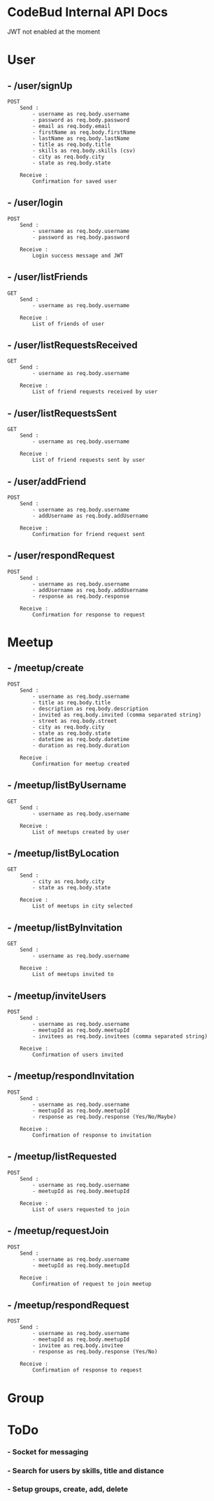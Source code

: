 # CodeBud Internal API Docs


JWT not enabled at the moment
<!-- All routes are protected by jwt which can be obtained from /user/login or /admin/login
User jwt gives access to /user/* and /meetup/* endpoints
Admin jwt gives access to /admin/* endpoints -->


# User

## - /user/signUp
    POST
        Send : 
            - username as req.body.username
            - password as req.body.password
            - email as req.body.email
            - firstName as req.body.firstName
            - lastName as req.body.lastName
            - title as req.body.title
            - skills as req.body.skills (csv)
            - city as req.body.city
            - state as req.body.state

        Receive : 
            Confirmation for saved user      

## - /user/login
    POST
        Send :
            - username as req.body.username
            - password as req.body.password

        Receive : 
            Login success message and JWT

## - /user/listFriends
    GET
        Send :
            - username as req.body.username

        Receive : 
            List of friends of user

## - /user/listRequestsReceived
    GET
        Send :
            - username as req.body.username

        Receive : 
            List of friend requests received by user

## - /user/listRequestsSent
    GET
        Send :
            - username as req.body.username

        Receive : 
            List of friend requests sent by user

## - /user/addFriend
    POST
        Send :
            - username as req.body.username
            - addUsername as req.body.addUsername

        Receive : 
            Confirmation for friend request sent

## - /user/respondRequest
    POST
        Send :
            - username as req.body.username
            - addUsername as req.body.addUsername
            - response as req.body.response

        Receive : 
            Confirmation for response to request

# Meetup

## - /meetup/create
    POST
        Send : 
            - username as req.body.username
            - title as req.body.title
            - description as req.body.description
            - invited as req.body.invited (comma separated string)
            - street as req.body.street
            - city as req.body.city
            - state as req.body.state
            - datetime as req.body.datetime
            - duration as req.body.duration

        Receive : 
            Confirmation for meetup created

## - /meetup/listByUsername
    GET
        Send :
            - username as req.body.username

        Receive :
            List of meetups created by user

## - /meetup/listByLocation
    GET
        Send :
            - city as req.body.city
            - state as req.body.state
        
        Receive :
            List of meetups in city selected

## - /meetup/listByInvitation
    GET
        Send :
            - username as req.body.username

        Receive :
            List of meetups invited to

## - /meetup/inviteUsers
    POST
        Send :
            - username as req.body.username
            - meetupId as req.body.meetupId
            - invitees as req.body.invitees (comma separated string)

        Receive :
            Confirmation of users invited

## - /meetup/respondInvitation
    POST
        Send :
            - username as req.body.username
            - meetupId as req.body.meetupId
            - response as req.body.response (Yes/No/Maybe)

        Receive :
            Confirmation of response to invitation

## - /meetup/listRequested
    POST
        Send :
            - username as req.body.username
            - meetupId as req.body.meetupId

        Receive :
            List of users requested to join

## - /meetup/requestJoin
    POST
        Send :
            - username as req.body.username
            - meetupId as req.body.meetupId

        Receive :
            Confirmation of request to join meetup

## - /meetup/respondRequest
    POST
        Send :
            - username as req.body.username
            - meetupId as req.body.meetupId
            - invitee as req.body.invitee
            - response as req.body.response (Yes/No)

        Receive :
            Confirmation of response to request

# Group

# ToDo

### - Socket for messaging
### - Search for users by skills, title and distance
### - Setup groups, create, add, delete